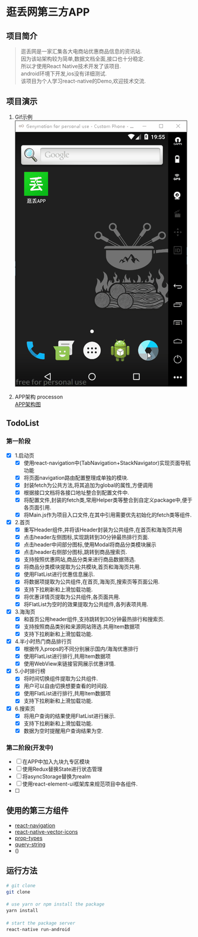 # 逛丢网第三方APP

## 项目简介
> 逛丢网是一家汇集各大电商站优惠商品信息的资讯站.     
> 因为该站架构较为简单,数据文档全面,接口也十分稳定.     
> 所以才使用React Native技术开发了该项目.    
> android环境下开发,ios没有详细测试.     
> 该项目为个人学习react-native的Demo,欢迎技术交流.    

## 项目演示
1. Gif示例    
![项目演示](./app/Storage/Data/GuangDiuApp.gif)

2. APP架构 processon     
[APP架构图](https://www.processon.com/view/link/5a975bbde4b0ee47162d517b)

## TodoList
### 第一阶段
- [x]  1.启动页
    - [x]  使用react-navigation中(TabNavigation+StackNavigator)实现页面导航功能
    - [x]  将页面navigation路由配置整理成单独的模块.
    - [x]  封装fetch为公共方法,将其追加为global的属性,方便调用    
    - [x]  根据接口文档将各接口地址整合到配置文件中.
    - [x]  将配置文件,封装的fetch类,常用Helper类等整合到自定义package中,便于各页面引用.
    - [x]  将Main.js作为项目入口文件,在其中引用需要优先初始化的fetch类等组件.
- [x]  2.首页
    - [x]  重写Header组件,并将该Header封装为公共组件,在首页和海淘页共用
    - [x]  点击header左侧图标,实现跳转到30分钟最热排行页面.
    - [x]  点击header中间部分图标,使用Modal将商品分类模块展示
    - [x]  点击header右侧部分图标,跳转到商品搜索页.
    - [x]  支持按照优惠网站,商品分类来进行商品数据筛选.
    - [x]  将商品分类模块提取为公共模块,首页和海淘页共用.
    - [x]  使用FlatList进行优惠信息展示.
    - [x]  将数据项提取为公共组件,在首页,海淘页,搜索页等页面公用.
    - [x]  支持下拉刷新和上滑加载功能.
    - [x]  将优惠详情页提取为公共组件,各页面共用.
    - [x]  将FlatList为空时的效果提取为公共组件,各列表项共用.
- [x]  3.海淘页
    - [x]  和首页公用header组件,支持跳转到30分钟最热排行和搜索页.
    - [x]  支持按照商品类别和来源网站筛选.共用Item数据项
    - [x]  支持下拉刷新和上滑加载功能.
- [x]  4.半小时热门商品排行页
    - [x]  根据传入props的不同分别展示国内/海淘优惠排行
    - [x]  使用FlatList进行排行,共用Item数据项
    - [x]  使用WebView来链接官网展示优惠详情.
- [x]  5.小时排行榜
    - [x]  将时间切换组件提取为公共组件. 
    - [x]  用户可以自由切换想要查看的时间段.
    - [x]  使用FlatList进行排行,共用Item数据项
    - [x]  支持下拉刷新和上滑加载功能.
- [x]  6.搜索页
    - [x]  将用户查询的结果使用FlatList进行展示.
    - [x]  支持下拉刷新和上滑加载功能.
    - [x]  数据为空时提醒用户查询结果为空.

### 第二阶段(开发中)
- [ ]  在APP中加入九块九专区模块
- [ ]  使用Redux替换State进行状态管理
- [ ]  将asyncStorage替换为realm
- [ ]  使用react-element-ui框架库来规范项目中各组件.
- [ ]  


## 使用的第三方组件
* [react-navigation](https://github.com/react-navigation/react-navigation)
* [react-native-vector-icons](https://github.com/oblador/react-native-vector-icons)
* [prop-types](https://github.com/facebook/prop-types)
* [query-string](https://github.com/sindresorhus/query-string)
* []()()

## 运行方法

```bash
# git clone
git clone 

# use yarn or npm install the package
yarn install

# start the package server
react-native run-android

```



